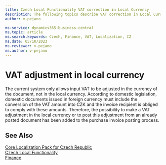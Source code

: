 ```yaml
---
title: Czech Local Functionality VAT correction in Local Currency
description: The following topics describe VAT correction in Local Currency functionality in the Czech version of Business Central.
author: v-pejano

ms-service: dynamics365-business-central
ms.topic: article
ms.search.keywords: Czech, Finance, VAT, Localization, CZ
ms.date: 05/10/2023
ms.reviewer: v-pejano
ms.author: v-pejano
---
```


# VAT adjustment in local currency

The current system only allows input VAT to be adjusted in the currency of the document, not in the local currency. According to domestic legislation, domestic documents issued in foreign currency must include the conversion of the VAT amount into CZK and the invoice recipient is obliged to comply with these amounts. Therefore, the possibility to make a VAT adjustment in the local currency or to post this adjustment from an already posted document has been added to the purchase invoice posting process.

## See Also

[Core Localization Pack for Czech Republic](ui-extensions-core-localization-pack-cz.md)  
[Czech Local Functionality](czech-local-functionality.md)  
[Finance](../../finance.md)  
